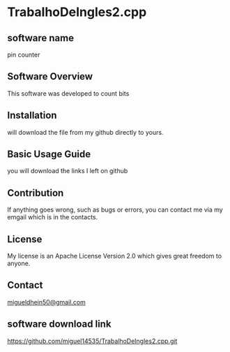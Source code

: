 # TrabalhoDeIngles2.cpp

## software name

pin counter

## Software Overview

This software was developed to count bits

## Installation

will download the file from my github directly to yours.

## Basic Usage Guide

you will download the links I left on github

## Contribution

If anything goes wrong, such as bugs or errors, you can contact me via my emgail which is in the contacts.

## License

My license is an Apache License Version 2.0 which gives great freedom to anyone.

## Contact

migueldhein50@gmail.com

## software download link

https://github.com/miguel14535/TrabalhoDeIngles2.cpp.git
